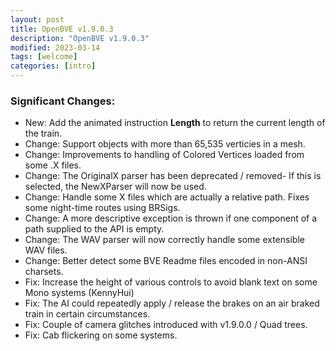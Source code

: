 ```yaml
---
layout: post
title: OpenBVE v1.9.0.3
description: "OpenBVE v1.9.0.3"
modified: 2023-03-14
tags: [welcome]
categories: [intro]
---
```


### Significant Changes:
* New: Add the animated instruction **Length** to return the current length of the train.
* Change: Support objects with more than 65,535 verticies in a mesh.
* Change: Improvements to handling of Colored Vertices loaded from some .X files.
* Change: The OriginalX parser has been deprecated / removed- If this is selected, the NewXParser will now be used.
* Change: Handle some X files which are actually a relative path. Fixes some night-time routes using BRSigs.
* Change: A more descriptive exception is thrown if one component of a path supplied to the API is empty.
* Change: The WAV parser will now correctly handle some extensible WAV files.
* Change: Better detect some BVE Readme files encoded in non-ANSI charsets.
* Fix: Increase the height of various controls to avoid blank text on some Mono systems (KennyHui)
* Fix: The AI could repeatedly apply / release the brakes on an air braked train in certain circumstances.
* Fix: Couple of camera glitches introduced with v1.9.0.0 / Quad trees.
* Fix: Cab flickering on some systems.